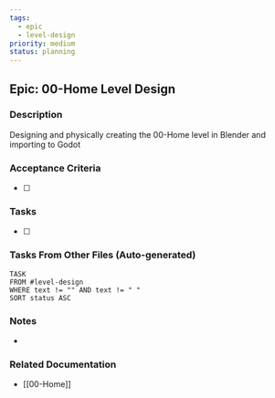 ```yaml
---
tags:
  - epic
  - level-design
priority: medium
status: planning
---
```

## Epic: 00-Home Level Design

### Description
Designing and physically creating the 00-Home level in Blender and importing to Godot

### Acceptance Criteria
- [ ] 

### Tasks
- [ ] 

### Tasks From Other Files (Auto-generated)
```dataview
TASK 
FROM #level-design  
WHERE text != "" AND text != " " 
SORT status ASC
```

### Notes
- 

### Related Documentation
- [[00-Home]]

